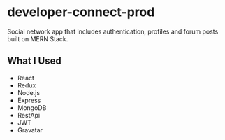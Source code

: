 # developer-connect-prod
Social network app that includes authentication, profiles and forum posts built on MERN Stack.

## What I Used
- React
- Redux
- Node.js
- Express
- MongoDB
- RestApi
- JWT
- Gravatar
